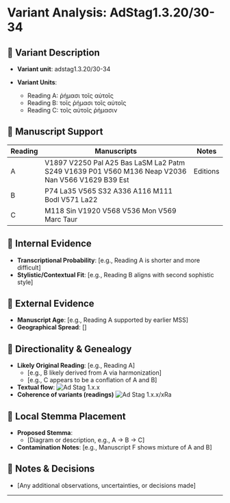 # Variant Analysis: AdStag1.3.20/30-34

## 📌 Variant Description
- **Variant unit**: adstag1.3.20/30-34

- **Variant Units**: 
  - Reading A: ῥήμασι τοῖς αὐτοῖς
  - Reading B: τοῖς ῥήμασι τοῖς αὐτοῖς
  - Reading C: τοῖς αὐτοῖς ῥήμασιν

## 🧬 Manuscript Support
| Reading | Manuscripts | Notes |
|--------|-------------|-------|
| A      | V1897 V2250 Pal A25 Bas LaSM La2 Patm S249 V1639 P01 V560 M136 Neap V2036 Nan V566 V1629 B39 Est | Editions |
| B      | P74 La35 V565 S32 A336 A116 M111 Bodl V571 La22  |  |
| C      | M118 Sin V1920 V568 V536 Mon V569 Marc Taur|  |

## 🧠 Internal Evidence
- **Transcriptional Probability**: [e.g., Reading A is shorter and more difficult]
- **Stylistic/Contextual Fit**: [e.g., Reading B aligns with second sophistic style]

## 🧭 External Evidence
- **Manuscript Age**: [e.g., Reading A supported by earlier MSS]
- **Geographical Spread**: []

## 🔄 Directionality & Genealogy
- **Likely Original Reading**: [e.g., Reading A]
  - [e.g., B likely derived from A via harmonization]
  - [e.g., C appears to be a conflation of A and B]
- **Textual flow**:
![Ad Stag 1.x.x](flow/adstag1.x.xUx-textual-flow.svg "Ad Stag 1.x.x textual flow")
- **Coherence of variants (readings)**
![Ad Stag 1.x.x/xRa](attestations/adstag1.x.xUxRa-coherence-attestations.svg "Ad Stag 1.x.xUxRa")


## 🌿 Local Stemma Placement
- **Proposed Stemma**:
  - [Diagram or description, e.g., A → B → C]
- **Contamination Notes**: [e.g., Manuscript F shows mixture of A and B]

## 📝 Notes & Decisions
- [Any additional observations, uncertainties, or decisions made]

---